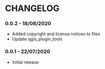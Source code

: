 # CHANGELOG

### 0.0.2 - 18/08/2020
* Added copyright and license notices to files
* Update qgis_plugin_tools

### 0.0.1 - 22/07/2020
* Initial release

